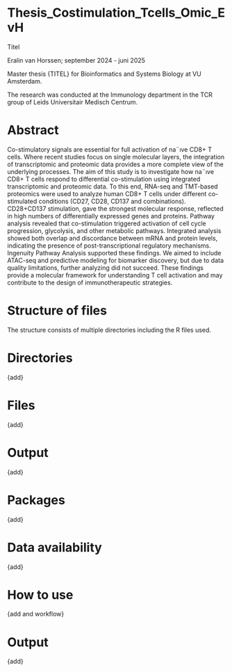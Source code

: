 # Thesis_Costimulation_Tcells_Omic_EvH
Titel 

Eralin van Horssen; september 2024 - juni 2025

Master thesis {TITEL} for Bioinformatics and Systems Biology at VU Amsterdam. 

The research was conducted at the Immunology department in the TCR group of Leids Universitair Medisch Centrum.

# Abstract
Co-stimulatory signals are essential for full activation of na¨ıve CD8+ T cells. Where recent studies focus on single molecular layers, the integration of transcriptomic and proteomic data provides a
more complete view of the underlying processes. The aim of this study is to investigate how na¨ıve CD8+ T cells respond to differential co-stimulation using integrated transcriptomic and proteomic
data. To this end, RNA-seq and TMT-based proteomics were used to analyze human CD8+ T cells under different co-stimulated conditions (CD27, CD28, CD137 and combinations). CD28+CD137 stimulation, gave the strongest molecular response, reflected in high numbers of differentially expressed genes and proteins. Pathway analysis revealed that co-stimulation triggered activation of cell cycle progression, glycolysis, and other metabolic pathways. Integrated analysis showed both overlap and discordance between mRNA and protein levels, indicating the presence of post-transcriptional regulatory mechanisms. Ingenuity Pathway Analysis supported these findings. We aimed to include ATAC-seq and predictive modeling for biomarker discovery, but due to data quality limitations, further analyzing did not succeed. These findings provide a molecular framework for understanding T cell activation and may contribute to the design of immunotherapeutic strategies.

# Structure of files
The structure consists of multiple directories including the R files used.

# Directories
{add} 

# Files
{add} 

# Output
{add}

# Packages
{add} 

# Data availability 
{add}

# How to use
{add and workflow} 

# Output
{add} 

